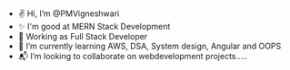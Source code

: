 - ✌️ Hi, I’m @PMVigneshwari
- ✨ I'm good at MERN Stack Development
- 🏢 Working as Full Stack Developer  
- 🌱 I’m currently learning AWS, DSA, System design, Angular and OOPS
- 📬 I’m looking to collaborate on webdevelopment projects.....

<!---
PMVigneshwari/PMVigneshwari is a ✨ special ✨ repository because its `README.md` (this file) appears on your GitHub profile.
You can click the Preview link to take a look at your changes.
--->
